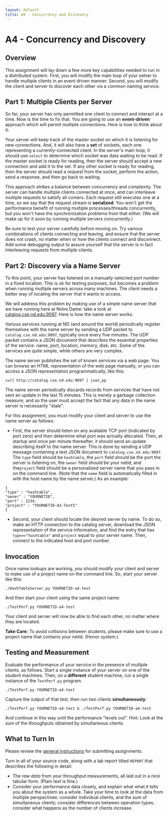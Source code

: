 ```yaml
---
layout: default
title: A4 - Concurrency and Discovery
---
```


# A4 - Concurrency and Discovery

## Overview

This assignment will lay down a few more key capabilities needed
to run in a distributed system.  First, you will modify the main
loop of your selver to handle multiple clients in an event driven
manner.  Second, you will modify the client and server to discover
each other via a common naming service.

## Part 1: Multiple Clients per Server

So far, your server has only permitted one client to connect and interact
at a time.  Now is the time to fix that.  You are going to use an **event-driven**
approach which will permit multiple connections.
Here is how to think about it:

Your server will keep track of the master socket on which it is listening
for new connections.  And, it will also have a **set** of sockets, each one
representing a currently-connected client.  In the server's main loop, it
should use `select` to determine which socket was data waiting to be read.
If the master socket is ready for reading, then the server should accept a new connection
and add it to the set.  If any other socket is ready for reading, then the
server should read a request from the socket, perform the action, send a response,
and then go back to waiting.

This approach strikes a balance between concurrency and complexity.
The server can handle multiple clients connected at once, and can interleave
multiple requests to satisfy all comers.  Each request still executes one
at a time, so we say that the request stream is **serialized**.  You won't
get the performance benefit of running multiple processes/threads concurrently,
but you won't have the synchronization problems from that either.
(We will make up for it soon by running multiple servers concurrently.)

Be sure to test your server carefully before moving on.  Try various combinations
of clients connecting and leaving, and ensure that the server does not crash,
no matter when or how the clients connect and disconnect.  Add some debugging
output to assure yourself that the server is in fact interleaving requests from multiple
clients.

## Part 2: Discovery via a Name Server

To this point, your server has listened on a manually-selected port number
in a fixed location.  This is ok for testing purposes, but becomes a problem
when running multiple servers across many machines.  The client needs a better
way of locating the server that it wants to access.

We will address this problem by making use of a simple name server that
we have running here at Notre Dame: take a look at [catalog.cse.nd.edu:9097](http://catalog.cse.nd.edu:9097).
Here is how the name server works:

Various services running at ND (and around the world) periodically register
themselves with the name server by sending a UDP packet to `catalog.cse.nd.edu:9097`,
typically once every five minutes.  The UDP packet contains a JSON document
that describes the essential properties of the service: name, port, location, memory, disk, etc.
Some of the services are quite simple, while others are very complex.

The name server publishes the set of known services via a web page.
You can browse an HTML representation of the web page manually, or you can access
a JSON representation programmatically, like this:

```
curl http://catalog.cse.nd.edu:9097 | json_pp
```
The name server periodically discards records from services
that have not sent an update in the last 15 minutes.  This is merely a garbage
collection measure, and so the user must accept the fact that any data in the
name server is necessarily "stale".

For this assignment, you must modify your client and server to use the name server as follows:

- First, the server should listen on any available TCP port
(indicated by port zero) and then determine what port was actually allocated.
Then, at startup and once per minute thereafter, it should send an update
describing itself to the name server.  This is done by sending a UDP message
containing a text JSON document to `catalog.cse.nd.edu:9097`.  The `type` field
should be `hashtable`, the `port` field should be the port the server is listening on,
the `owner` field should be your netid, and the`project` field should be a personalized
server name that you pass in on the command line.
(Note that the `name` field is automatically filled in with the host name by the name server.)
As an example:

```
{
"type" : "hashtable",
"owner" : "YOURNETID",
"port" : 1234,
"project" : "YOURNETID-A3-Test5"
}
```

- Second, your client should locate the desired server by name.
To do so, make an HTTP connection to the catalog server, download
the JSON representation of the service information, and find the
entry that has `type=="hashtable"` and `project` equal to your
server name.  Then, connect to the indicated host and port number.

## Invocation

Once name lookups are working, you should modify your client and server to
make use of a project name on the command line.  So, start your
server like this:

```
./HashTableServer.py YOURNETID-a4-test
```

And then start your client using the same project name:

```
./TestPerf.py YOURNETID-a4-test
```

Your client and server will now be able to find each other,
no matter where they are located.

**Take Care:** To avoid collisions between students, please make
sure to use a project name that contains your netid.  (Honor system.)

## Testing and Measurement

Evaluate the performance of your service in the presence of mulitple clients, as follows.
Start a single instance of your server on one of the student machines.  Then, on a **different** student machine,
run a single instance of the `TestPerf.py` program.

```
./TestPerf.py YOURNETID-a4-test 
```

Capture the output of that test, then run two clients **simultaneously**:

```
./TestPerf.py YOURNETID-a4-test & ./TestPerf.py YOURNETID-a4-test 
```

And continue in this way until the performance "levels out".  Hint: Look at the sum of the throughputs obtained by simultaneous clients.

## What to Turn In

Please review the [general instructions](general) for submitting assignments.

Turn in all of your source code, along with a lab report titled `REPORT` that describes the following in detail:
- The *raw data* from your throughput measurements, all laid out in a nice tabular form. (Plain text is fine.)
- Consider your performance data closely, and explain what what it tells you about the system as a whole.  Take your time to look at the data from multiple perspectives: consider individual clients, and the sum of simultaneous clients; consider differences between operation types; consider what happens as the number of clients increase. 
